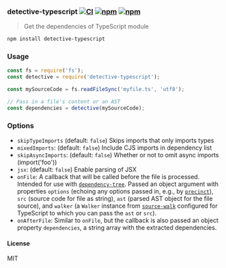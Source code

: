 ### detective-typescript [![CI](https://img.shields.io/github/workflow/status/dependents/detective-typescript/CI/main?label=CI&logo=github)](https://github.com/dependents/detective-typescript/actions/workflows/ci.yml?query=branch%3Amain) [![npm](https://img.shields.io/npm/v/detective-typescript)](https://www.npmjs.com/package/detective-typescript) [![npm](https://img.shields.io/npm/dm/detective-typescript)](https://www.npmjs.com/package/detective-typescript)

> Get the dependencies of TypeScript module

```sh
npm install detective-typescript
```

### Usage

```js
const fs = require('fs');
const detective = require('detective-typescript');

const mySourceCode = fs.readFileSync('myfile.ts', 'utf8');

// Pass in a file's content or an AST
const dependencies = detective(mySourceCode);
```

### Options

- `skipTypeImports` (default: `false`) Skips imports that only imports types
- `mixedImports`: (default: `false`) Include CJS imports in dependency list
- `skipAsyncImports`: (default: `false`) Whether or not to omit async imports (import('foo'))
- `jsx`: (default: `false`) Enable parsing of JSX
- `onFile`: A callback that will be called before the file is processed. Intended for use with [`dependency-tree`](https://github.com/dependents/node-dependency-tree). Passed an object argument with properties `options` (echoing any options passed in, e.g., by [`precinct`](https://github.com/dependents/node-precinct)), `src` (source code for file as string), `ast` (parsed AST object for the file source), and `walker` (a `Walker` instance from [`source-walk`](https://github.com/dependents/node-source-walk) configured for TypeScript to which you can pass the `ast` or `src`).
- `onAfterFile`: Similar to `onFile`, but the callback is also passed an object property `dependencies`, a string array with the extracted dependencies.

#### License

MIT
